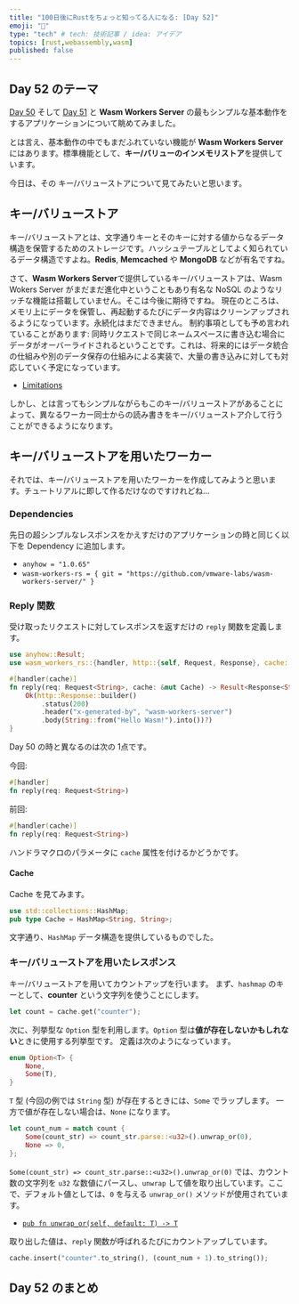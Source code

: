 ```yaml
---
title: "100日後にRustをちょっと知ってる人になる: [Day 52]"
emoji: "🦀"
type: "tech" # tech: 技術記事 / idea: アイデア
topics: [rust,webassembly,wasm]
published: false
---
```

## Day 52 のテーマ

[Day 50](https://zenn.dev/shinyay/articles/hello-rust-day050) そして [Day 51](https://zenn.dev/shinyay/articles/hello-rust-day051) と **Wasm Workers Server** の最もシンプルな基本動作をするアプリケーションについて眺めてみました。

とは言え、基本動作の中でもまだふれていない機能が **Wasm Workers Server** にはあります。標準機能として、**キー/バリューのインメモリストア**を提供しています。

今日は、その キー/バリューストアについて見てみたいと思います。

## キー/バリューストア

キー/バリューストアとは、文字通りキーとそのキーに対する値からなるデータ構造を保管するためのストレージです。ハッシュテーブルとしてよく知られているデータ構造ですよね。**Redis**, **Memcached** や **MongoDB** などが有名ですね。

さて、**Wasm Workers Server**で提供しているキー/バリューストアは、Wasm Wokers Server がまだまだ進化中ということもあり有名な NoSQL のようなリッチな機能は搭載していません。そこは今後に期待ですね。
現在のところは、メモリ上にデータを保管し、再起動するたびにデータ内容はクリーンアップされるようになっています。永続化はまだできません。
制約事項としても予め言われていることがあります:
同時リクエストで同じネームスペースに書き込む場合にデータがオーバーライドされるということです。これは、将来的にはデータ統合の仕組みや別のデータ保存の仕組みによる実装で、大量の書き込みに対しても対応していく予定になっています。

- [Limitations](https://workers.wasmlabs.dev/docs/features/key-value#limitations)

しかし、とは言ってもシンプルながらもこのキー/バリューストアがあることによって、異なるワーカー同士からの読み書きをキー/バリューストア介して行うことができるようになります。

## キー/バリューストアを用いたワーカー

それでは、キー/バリューストアを用いたワーカーを作成してみようと思います。チュートリアルに即して作るだけなのですけれどね…

### Dependencies

先日の超シンプルなレスポンスをかえすだけのアプリケーションの時と同じく以下を Dependency に追加します。

- `anyhow = "1.0.65"`
- `wasm-workers-rs = { git = "https://github.com/vmware-labs/wasm-workers-server/" }`

### Reply 関数

受け取ったリクエストに対してレスポンスを返すだけの `reply` 関数を定義します。

```rust
use anyhow::Result;
use wasm_workers_rs::{handler, http::{self, Request, Response}, cache::Cache};

#[handler(cache)]
fn reply(req: Request<String>, cache: &mut Cache) -> Result<Response<String>> {
    Ok(http::Response::builder()
        .status(200)
        .header("x-generated-by", "wasm-workers-server")
        .body(String::from("Hello Wasm!").into())?)
}
```

Day 50 の時と異なるのは次の 1点です。

今回:

```rust
#[handler]
fn reply(req: Request<String>)
```

前回:

```rust
#[handler(cache)]
fn reply(req: Request<String>)
```

ハンドラマクロのパラメータに `cache` 属性を付けるかどうかです。

#### Cache

Cache を見てみます。

```rust
use std::collections::HashMap;
pub type Cache = HashMap<String, String>;
```

文字通り、`HashMap` データ構造を提供しているものでした。

### キー/バリューストアを用いたレスポンス

キー/バリューストアを用いてカウントアップを行います。
まず、`hashmap` のキーとして、**counter** という文字列を使うことにします。

```rust
let count = cache.get("counter");
```

次に、列挙型な `Option` 型を利用します。`Option` 型は**値が存在しないかもしれない**ときに使用する列挙型です。
定義は次のようになっています。

```rust
enum Option<T> {
    None,
    Some(T),
}
```

`T` 型 (今回の例では `String` 型) が存在するときには、`Some` でラップします。
一方で値が存在しない場合は、`None` になります。

```rust
let count_num = match count {
    Some(count_str) => count_str.parse::<u32>().unwrap_or(0),
    None => 0,
};
```

`Some(count_str) => count_str.parse::<u32>().unwrap_or(0)` では、カウント数の文字列を `u32` な数値にパースし、`unwrap` して値を取り出しています。ここで、デフォルト値としては、`0` を与える `unwrap_or()` メソッドが使用されています。

- [`pub fn unwrap_or(self, default: T) -> T`](https://doc.rust-lang.org/std/result/enum.Result.html#method.unwrap_or)

取り出した値は、`reply` 関数が呼ばれるたびにカウントアップしています。

```rust
cache.insert("counter".to_string(), (count_num + 1).to_string());
```

## Day 52 のまとめ
